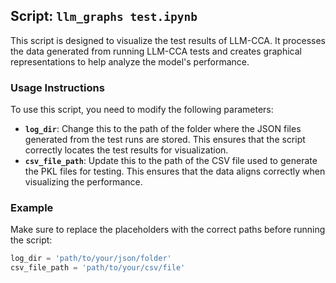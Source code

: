 ## Script: `llm_graphs test.ipynb`

This script is designed to visualize the test results of LLM-CCA. It processes the data generated from running LLM-CCA tests and creates graphical representations to help analyze the model's performance.

### Usage Instructions
To use this script, you need to modify the following parameters:
- **`log_dir`**: Change this to the path of the folder where the JSON files generated from the test runs are stored. This ensures that the script correctly locates the test results for visualization.
- **`csv_file_path`**: Update this to the path of the CSV file used to generate the PKL files for testing. This ensures that the data aligns correctly when visualizing the performance.

### Example
Make sure to replace the placeholders with the correct paths before running the script:
```python
log_dir = 'path/to/your/json/folder'
csv_file_path = 'path/to/your/csv/file'
